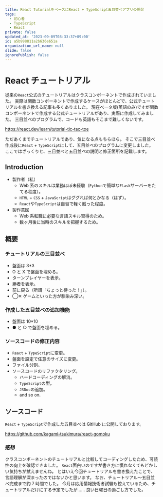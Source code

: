 ```yaml
---
title: React TutorialをベースにReact + TypeScript五目並べアプリの開発
tags:
  - 初心者
  - TypeScript
  - React
private: false
updated_at: '2023-09-09T08:33:37+09:00'
id: a5b998811a2b636e651a
organization_url_name: null
slide: false
ignorePublish: false
---
```


# React チュートリアル

従来の`React`公式のチュートリアルはクラスコンポーネントで作成されていました。
実際は関数コンポーネントで作成するケースがほとんどで、公式チュートリアルを書き換える記事も多くありました。
現在ベータ版(英語のみ)ですが関数コンポーネントで作成する公式チュートリアルがあり、実際に作成してみました。
三目並べのプログラムで、コードも英語もそこまで難しくないです。

https://react.dev/learn/tutorial-tic-tac-toe

ただあくまでチュートリアルであり、気になる点もちらほら。
そこで三目並べ作成後に`React` + `TypeScript`にして、五目並べのプログラムに変更しました。
ここではざっくりと、三目並べと五目並べの説明と修正箇所を記載します。

## Introduction

- 製作者（私）
  - Web 系のスキルは業務ほぼ未経験（`Python`で簡単な`Flask`サーバーをたてる程度）。
  - `HTML` + `CSS` + `JavaScript`はググれば何とかなる（はず）。
  - `React`や`TypeScript`は自習で軽く触った程度。
- 製作意図
  - Web 系転職に必要な言語スキル習得のため。
  - 数ヶ月後に当時のスキルを把握するため。

## 概要

### チュートリアルの三目並べ

- 盤面は 3\*3
- O と X で盤面を埋める。
- ターンプレイヤーを表示。
- 勝者を表示。
- 前に戻る（所謂「ちょっと待った！」）。
- ◯✕ ゲームといった方が馴染み深い。

### 作成した五目並べの追加機能

- 盤面は 10\*10
- ● と ○ で盤面を埋める。

### ソースコードの修正内容

- `React` + `TypeScript`に変更。
- 盤面を設定で任意のサイズに変更。
- ファイル分割。
- ソースコードのリファクタリング。
  - ハードコーディングの解消。
  - `TypeScript`の型。
  - `JSDoc`の追加。
  - and so on.

## ソースコード

`React` + `TypeScript`で作成した五目並べは GitHub に公開しております。

https://github.com/kagami-tsukimura/react-gomoku

### 感想

クラスコンポーネントのチュートリアルと比較してコーディングしたため、可読性の向上を確認できました。
`React`面白いのですが書き方に慣れなくてもどかしい気持ちが拭えませんね。
とはいえ今回チュートリアルを書き換えたことで、言語理解が深まったのではないかと思います。
なお、チュートリアル〜五目並べ完成まで約 7 時間でした。
今月は応用情報技術者試験も控えているため、チュートリアルだけにする予定でしたが......
良い日曜日の過ごし方でした。
